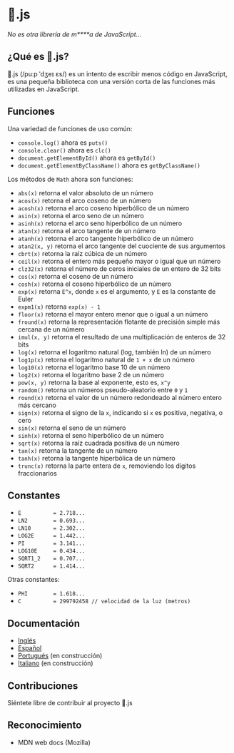 # 💩.js
*No es otra librería de m\*\*\*\*a de JavaScript...*

## ¿Qué es 💩.js?
💩.js (/puːp ˈdʒeɪ ɛs/) es un intento de escribir menos código en JavaScript, es una pequeña biblioteca con una versión corta de las funciones más utilizadas en JavaScript.

## Funciones
Una variedad de funciones de uso común:
- ```console.log()``` ahora es ```puts()```
- ```console.clear()``` ahora es ```clc()```
- ```document.getElementById()``` ahora es ```getById()```
- ```document.getElementByClassName()``` ahora es ```getByClassName()```

Los métodos de ```Math``` ahora son funciones:
- ```abs(x)``` retorna el valor absoluto de un número
- ```acos(x)``` retorna el arco coseno de un número
- ```acosh(x)``` retorna el arco coseno hiperbólico de un número
- ```asin(x)``` retorna el arco seno de un número
- ```asinh(x)``` retorna el arco seno hiperbólico de un número
- ```atan(x)``` retorna el arco tangente de un número
- ```atanh(x)``` retorna el arco tangente hiperbólico de un número
- ```atan2(x, y)``` retorna el arco tangente del cuociente de sus argumentos
- ```cbrt(x)``` retorna la raíz cúbica de un número
- ```ceil(x)``` retorna el entero más pequeño mayor o igual que un número
- ```clz32(x)``` retorna el número de ceros iniciales de un entero de 32 bits
- ```cos(x)``` retorna el coseno de un número
- ```cosh(x)``` retorna el coseno hiperbólico de un número
- ```exp(x)``` retorna ```E^x```, donde ```x``` es el argumento, y ```E``` es la constante de Euler
- ```expm1(x)``` retorna ```exp(x) - 1```
- ```floor(x)``` retorna el mayor entero menor que o igual a un número
- ```fround(x)``` retorna la representación flotante de precisión simple más cercana de un número
- ```imul(x, y)``` retorna el resultado de una multiplicación de enteros de 32 bits
- ```log(x)``` retorna el logaritmo natural (log, también ln) de un número
- ```log1p(x)``` retorna el logaritmo natural de ```1 + x``` de un número
- ```log10(x)``` retorna el logaritmo base 10 de un número
- ```log2(x)``` retorna el logaritmo base 2 de un número
- ```pow(x, y)``` retorna la base al exponente, esto es, ```x^y```
- ```random()``` retorna un números pseudo-aleatorio entre ```0``` y ```1```
- ```round(x)``` retorna el valor de un número redondeado al número entero más cercano
- ```sign(x)``` retorna el signo de la ```x```, indicando si ```x``` es positiva, negativa, o cero
- ```sin(x)``` retorna el seno de un número
- ```sinh(x)``` retorna el seno hiperbólico de un número
- ```sqrt(x)``` retorna la raíz cuadrada positiva de un número
- ```tan(x)``` retorna la tangente de un número
- ```tanh(x)``` retorna la tangente hiperbólica de un número
- ```trunc(x)``` retorna la parte entera de ```x```, removiendo los dígitos fraccionarios

## Constantes
- ```E 			= 2.718...```
- ```LN2 		= 0.693...```
- ```LN10 		= 2.302...```
- ```LOG2E 		= 1.442...```
- ```PI 		= 3.141...```
- ```LOG10E 	= 0.434...```
- ```SQRT1_2 	= 0.707...```
- ```SQRT2 		= 1.414...```

Otras constantes:
- ```PHI		= 1.618...```
- ```C			= 299792458 // velocidad de la luz (metros)```

## Documentación
- [Inglés](https://github.com/memburg/Poop)
- [Español](https://github.com/memburg/Poop/tree/master/docs/es#js)
- [Portugués](https://github.com/memburg/Poop/tree/master/docs/pt#js) (en construcción)
- [Italiano](https://github.com/memburg/Poop/tree/master/docs/it#js) (en construcción)

## Contribuciones
Siéntete libre de contribuir al proyecto 💩.js

## Reconocimiento
- MDN web docs (Mozilla)
